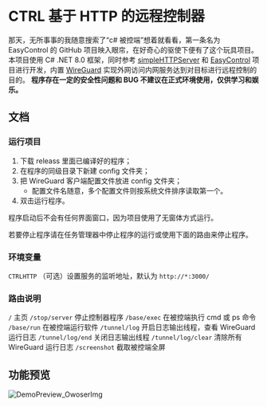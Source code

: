 ﻿# CTRL 基于 HTTP 的远程控制器
那天，无所事事的我随意搜索了“c# 被控端”想着就看看，第一条名为 EasyControl 的 GitHub 项目映入眼帘，在好奇心的驱使下便有了这个玩具项目。
本项目使用 C# .NET 8.0 框架，同时参考 [simpleHTTPServer](https://github.com/dragonjie233/simpleHTTPServer) 和 [EasyControl](https://github.com/Mangofang/EasyControl) 项目进行开发，内置 [WireGuard](https://git.zx2c4.com/wireguard-windows/about/embeddable-dll-service/README.md) 实现外网访问内网服务达到对目标进行远程控制的目的。
**程序存在一定的安全性问题和 BUG 不建议在正式环境使用，仅供学习和娱乐。**

## 文档
### 运行项目

1. 下载 releass 里面已编译好的程序；
2. 在程序的同级目录下新建 config 文件夹；
3. 把 WireGuard 客户端配置文件放进 config 文件夹；
	- 配置文件名随意，多个配置文件则按系统文件排序读取第一个。
4. 双击运行程序。

程序启动后不会有任何界面窗口，因为项目使用了无窗体方式运行。

若要停止程序请在任务管理器中停止程序的运行或使用下面的路由来停止程序。

### 环境变量
`CTRLHTTP` （可选）设置服务的监听地址，默认为 `http://*:3000/`

### 路由说明
`/` 主页
`/stop/server` 停止控制器程序
`/base/exec` 在被控端执行 cmd 或 ps 命令
`/base/run` 在被控端运行软件
`/tunnel/log` 开启日志输出线程，查看 WireGuard 运行日志
`/tunnel/log/end` 关闭日志输出线程
`/tunnel/log/clear` 清除所有 WireGuard 运行日志
`/screenshot` 截取被控端全屏

## 功能预览

![DemoPreview_OwoserImg](https://github.com/dragonjie233/ctrl/blob/master/preview.gif)
